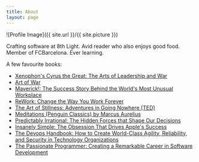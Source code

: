```yaml
---
title: About
layout: page
---
```

![Profile Image]({{ site.url }}/{{ site.picture }})

<p>Crafting software at 8th Light. Avid reader
who also enjoys good food. Member of FCBarcelona. Ever learning.</p>

<p>A few favourite books:</p>

<ul class="skill-list">
  <li><a href="https://www.amazon.co.uk/Xenophons-Cyrus-Great-Arts-Leadership-ebook/dp/B003JTHWUK/ref=sr_1_1?ie=UTF8&qid=1498832844&sr=8-1&keywords=Xenophon%27s+Cyrus+the+Great%3A+The+Arts+of+Leadership+and+War">Xenophon's Cyrus the Great: The Arts of Leadership and War</a></li>
  <li><a href="https://www.amazon.co.uk/Sun-Tzus-Art-War-Tzu/dp/0804839441/ref=sr_1_4?ie=UTF8&qid=1501963969&sr=8-4&keywords=art+of+war+lionel+giles">Art of War</a></li>
  <li><a href="https://www.amazon.co.uk/Maverick-Success-Behind-Unusual-Workplace/dp/0712678867/ref=sr_1_1?s=books&ie=UTF8&qid=1501964133&sr=1-1&keywords=maverick">Maverick!: The Success Story Behind the World's Most Unusual Workplace</a></li>
  <li><a href="https://www.amazon.co.uk/ReWork-Change-Way-Work-Forever/dp/0091929784/ref=sr_1_1?s=books&ie=UTF8&qid=1501964239&sr=1-1&keywords=rework">ReWork: Change the Way You Work Forever</a></li>
  <li><a href="https://www.amazon.co.uk/d/cka/Art-Stillness-Adventures-Going-Nowhere-TED/1471138860/ref=sr_1_1?s=books&ie=UTF8&qid=1501964309&sr=1-1&keywords=art+of+stillness">The Art of Stillness: Adventures in Going Nowhere (TED)</a></li>
  <li><a href="https://www.amazon.co.uk/Meditations-Penguin-Classics-Marcus-Aurelius/dp/0140449337/ref=sr_1_7?s=books&ie=UTF8&qid=1501964372&sr=1-7&keywords=meditations+marcus+aurelius">Meditations (Penguin Classics) by Marcus Aurelius</a></li>
  <li><a href="https://www.amazon.co.uk/Predictably-Irrational-Hidden-Forces-Decisions/dp/0007256531/ref=sr_1_1?s=books&ie=UTF8&qid=1501964449&sr=1-1&keywords=predictably+irrational">Predictably Irrational: The Hidden Forces that Shape Our Decisions</a></li>
  <li><a href="https://www.amazon.co.uk/Insanely-Simple-Obsession-Drives-Success/dp/067092119X/ref=sr_1_1?s=books&ie=UTF8&qid=1501964564&sr=1-1&keywords=insanely+simple">Insanely Simple: The Obsession That Drives Apple's Success</a></li>
  <li><a href="https://www.amazon.co.uk/Devops-Handbook-World-Class-Reliability-Organizations/dp/1942788002/ref=sr_1_1?s=books&ie=UTF8&qid=1501964655&sr=1-1&keywords=the+devops+handbook">The Devops Handbook: How to Create World-Class Agility, Reliability, and Security in Technology Organizations</a></li>
  <li><a href="https://www.amazon.co.uk/Passionate-Programmer-Remarkable-Development-Pragmatic/dp/1934356344/ref=sr_1_1?s=books&ie=UTF8&qid=1501964823&sr=1-1&keywords=the+passionate+programmer">The Passionate Programmer: Creating a Remarkable Career in Software Development </a></li>
</ul>
